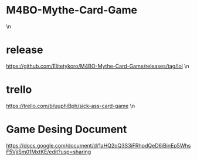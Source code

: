 # M4BO-Mythe-Card-Game
\n
# release
https://github.com/Elitetykoro/M4BO-Mythe-Card-Game/releases/tag/lol
\n
# trello
https://trello.com/b/uuphiBph/sick-ass-card-game
\n
# Game Desing Document
https://docs.google.com/document/d/1aHQ2oQ3S3iFRhpdQeD6iBinEp5WhsF5VjjSm01MxtKE/edit?usp=sharing
